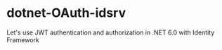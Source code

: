 # dotnet-OAuth-idsrv
Let's use JWT authentication and authorization in .NET 6.0 with Identity Framework
